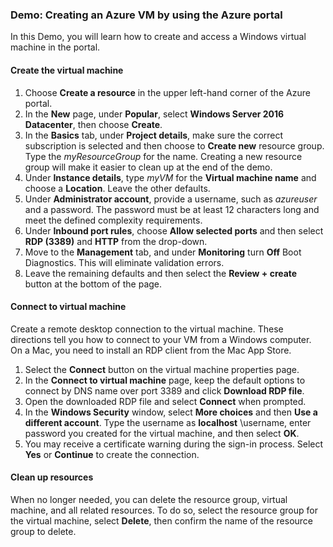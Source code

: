 ### Demo: Creating an Azure VM by using the Azure portal

In this Demo, you will learn how to create and access a Windows virtual machine in the portal.

#### Create the virtual machine

1. Choose **Create a resource** in the upper left-hand corner of the Azure portal.
2. In the **New** page, under **Popular**, select **Windows Server 2016 Datacenter**, then choose **Create**.
3. In the **Basics** tab, under **Project details**, make sure the correct subscription is selected and then choose to **Create new** resource group. Type the *myResourceGroup* for the name. Creating a new resource group will make it easier to clean up at the end of the demo.
4. Under **Instance details**, type *myVM* for the **Virtual machine name** and choose a **Location**. Leave the other defaults.
5. Under **Administrator account**, provide a username, such as *azureuser* and a password. The password must be at least 12 characters long and meet the defined complexity requirements.
6. Under **Inbound port rules**, choose **Allow selected ports** and then select **RDP (3389)** and **HTTP** from the drop-down.
7. Move to the **Management** tab, and under **Monitoring** turn **Off** Boot Diagnostics. This will eliminate validation errors.
8. Leave the remaining defaults and then select the **Review + create** button at the bottom of the page.

#### Connect to virtual machine

Create a remote desktop connection to the virtual machine. These directions tell you how to connect to your VM from a Windows computer. On a Mac, you need to install an RDP client from the Mac App Store.

1. Select the **Connect** button on the virtual machine properties page.
2. In the **Connect to virtual machine** page, keep the default options to connect by DNS name over port 3389 and click **Download RDP file**.
3. Open the downloaded RDP file and select **Connect** when prompted.
4. In the **Windows Security** window, select **More choices** and then **Use a different account**. Type the username as **localhost** \username, enter password you created for the virtual machine, and then select **OK**.
5. You may receive a certificate warning during the sign-in process. Select **Yes** or **Continue** to create the connection.

#### Clean up resources

When no longer needed, you can delete the resource group, virtual machine, and all related resources. To do so, select the resource group for the virtual machine, select **Delete**, then confirm the name of the resource group to delete.